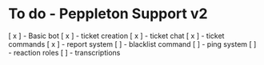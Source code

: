 # To do - Peppleton Support v2

[ x ] - Basic bot
[ x ] - ticket creation
[ x ] - ticket chat
[ x ] - ticket commands
[ x ] - report system
[ ] - blacklist command
[ ] - ping system
[ ] - reaction roles
[ ] - transcriptions
